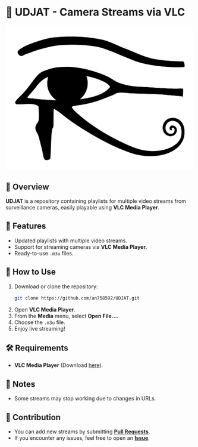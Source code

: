 # 🎥 UDJAT - Camera Streams via VLC

![UDJAT Logo](https://github.com/an758592/UDJAT/blob/main/UDJAT.svg)

## 📌 Overview
**UDJAT** is a repository containing playlists for multiple video streams from surveillance cameras, easily playable using **VLC Media Player**.

## 🎯 Features
- Updated playlists with multiple video streams.
- Support for streaming cameras via **VLC Media Player**.
- Ready-to-use `.m3u` files.

## 🚀 How to Use
1. Download or clone the repository:
   ```sh
   git clone https://github.com/an758592/UDJAT.git
   ```
2. Open **VLC Media Player**.
3. From the **Media** menu, select **Open File...**.
4. Choose the `.m3u` file.
5. Enjoy live streaming!

## 🛠 Requirements
- **VLC Media Player** (Download [here](https://www.videolan.org/vlc/)).

## 📌 Notes
- Some streams may stop working due to changes in URLs.

## 🤝 Contribution
- You can add new streams by submitting **[Pull Requests](https://github.com/an758592/UDJAT/pulls)**.
- If you encounter any issues, feel free to open an **[Issue](https://github.com/an758592/UDJAT/issues)**.
